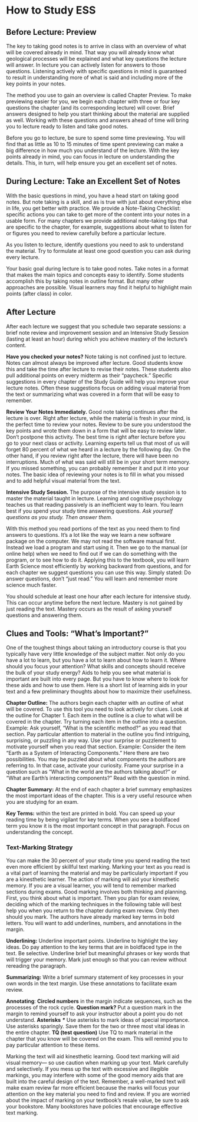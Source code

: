 # How to Study ESS

## Before Lecture: Preview

The key to taking good notes is to arrive in class with an overview of what will be covered already in mind. That way you will already know what geological processes will be explained and what key questions the lecture will answer. In lecture you can actively listen for answers to those questions. Listening actively with specific questions in mind is guaranteed to result in understanding more of what is said and including more of the key points in your notes.

 The method you use to gain an overview is called Chapter Preview. To make previewing easier for you, we begin each chapter with three or four key questions the chapter \(and its corresponding lecture\) will cover. Brief answers designed to help you start thinking about the material are supplied as well. Working with these questions and answers ahead of time will bring you to lecture ready to listen and take good notes.

Before you go to lecture, be sure to spend some time previewing. You will find that as little as 10 to 15 minutes of time spent previewing can make a big difference in how much you understand of the lecture. With the key points already in mind, you can focus in lecture on understanding the details. This, in turn, will help ensure you get an excellent set of notes.

## During Lecture: Take an Excellent Set of Notes

With the basic questions in mind, you have a head start on taking good notes. But note taking is a skill, and as is true with just about everything else in life, you get better with practice. We provide a Note-Taking Checklist: specific actions you can take to get more of the content into your notes in a usable form. For many chapters we provide additional note-taking tips that are specific to the chapter, for example, suggestions about what to listen for or figures you need to review carefully before a particular lecture.

As you listen to lecture, identify questions you need to ask to understand the material. Try to formulate at least one good question you can ask during every lecture.

Your basic goal during lecture is to take good notes. Take notes in a format that makes the main topics and concepts easy to identify. Some students accomplish this by taking notes in outline format. But many other approaches are possible. Visual learners may find it helpful to highlight main points \(after class\) in color.

## After Lecture

After each lecture we suggest that you schedule two separate sessions: a brief note review and improvement session and an Intensive Study Session \(lasting at least an hour\) during which you achieve mastery of the lecture’s content.

**Have you checked your notes?** Note taking is not confined just to lecture. Notes can almost always be improved after lecture. Good students know this and take the time after lecture to revise their notes. These students also pull additional points on every midterm as their “paycheck.” Specific suggestions in every chapter of the Study Guide will help you improve your lecture notes. Often these suggestions focus on adding visual material from the text or summarizing what was covered in a form that will be easy to remember.

**Review Your Notes Immediately.** Good note taking continues after the lecture is over. Right after lecture, while the material is fresh in your mind, is the perfect time to review your notes. Review to be sure you understood the key points and wrote them down in a form that will be easy to review later. Don’t postpone this activity. The best time is right after lecture before you go to your next class or activity. Learning experts tell us that most of us will forget 80 percent of what we heard in a lecture by the following day. On the other hand, if you review right after the lecture, there will have been no interruptions. Much of what was said will still be in your short term memory. If you missed something, you can probably remember it and put it into your notes. The basic idea of reviewing your notes is to fill in what you missed and to add helpful visual material from the text. 

**Intensive Study Session.** The purpose of the intensive study session is to master the material taught in lecture. Learning and cognitive psychology teaches us that reading passively is an inefficient way to learn. You learn best if you spend your study time answering questions. _Ask yourself questions as you study. Then answer them._

With this method you read portions of the text as you need them to find answers to questions. It’s a lot like the way we learn a new software package on the computer. We may not read the software manual first. Instead we load a program and start using it. Then we go to the manual \(or online help\) when we need to find out if we can do something with the program, or to see how to do it. Applying this to the textbook, you will learn Earth Science most efficiently by working backward from questions, and for each chapter we suggest questions you can use this way. Simply stated: Do answer questions, don’t “just read.” You will learn and remember more science much faster.

You should schedule at least one hour after each lecture for intensive study. This can occur anytime before the next lecture. Mastery is not gained by just reading the text. Mastery occurs as the result of asking yourself questions and answering them.



## Clues and Tools: “What’s Important?”

One of the toughest things about taking an introductory course is that you typically have very little knowledge of the subject matter. Not only do you have a lot to learn, but you have a lot to learn about how to learn it. Where should you focus your attention? What skills and concepts should receive the bulk of your study energy? Aids to help you see what material is important are built into every page. But you have to know where to look for these aids and how to use them. Here is a short list of learning aids in your text and a few preliminary thoughts about how to maximize their usefulness.

**Chapter Outline:** The authors begin each chapter with an outline of what will be covered. To use this tool you need to look actively for clues. Look at the outline for Chapter 1. Each item in the outline is a clue to what will be covered in the chapter. Try turning each item in the outline into a question. Example: Ask yourself, “What is the scientific method?” as you read that section. Pay particular attention to material in the outline you find intriguing, surprising, or puzzling in any way. Use your surprise or puzzlement to motivate yourself when you read that section. Example: Consider the item “Earth as a System of Interacting Components.” Here there are two possibilities. You may be puzzled about what components the authors are referring to. In that case, activate your curiosity. Frame your surprise in a question such as “What in the world are the authors talking about?” or “What are Earth’s interacting components?” Read with the question in mind. 

**Chapter Summary:** At the end of each chapter a brief summary emphasizes the most important ideas of the chapter. This is a very useful resource when you are studying for an exam.

**Key Terms:** within the text are printed in bold. You can speed up your reading time by being vigilant for key terms. When you see a boldfaced term you know it is the most important concept in that paragraph. Focus on understanding the concept.

### Text-Marking Strategy

You can make the 30 percent of your study time you spend reading the text even more efficient by skillful text marking. Marking your text as you read is a vital part of learning the material and may be particularly important if you are a kinesthetic learner. The action of marking will aid your kinesthetic memory. If you are a visual learner, you will tend to remember marked sections during exams. Good marking involves both thinking and planning. First, you think about what is important. Then you plan for exam review, deciding which of the marking techniques in the following table will best help you when you return to the chapter during exam review. Only then should you mark. The authors have already marked key terms in bold letters. You will want to add underlines, numbers, and annotations in the margin. 

**Underlining:** Underline important points. Underline to highlight the key ideas. Do pay attention to the key terms that are in boldfaced type in the text. Be selective. Underline brief but meaningful phrases or key words that will trigger your memory. Mark just enough so that you can review without rereading the paragraph.

**Summarizing:** Write a brief summary statement of key processes in your own words in the text margin. Use these annotations to facilitate exam review.

**Annotating**: **Circled numbers** in the margin indicate sequences, such as the processes of the rock cycle. **Question mark?** Put a question mark in the margin to remind yourself to ask your instructor about a point you do not understand. **Asterisks** _**\***_ Use asterisks to mark ideas of special importance. Use asterisks sparingly. Save them for the two or three most vital ideas in the entire chapter. **TQ \(test question\)** Use TQ to mark material in the chapter that you know will be covered on the exam. This will remind you to pay particular attention to these items.

Marking the text will aid kinesthetic learning. Good text marking will aid visual memory— so use caution when marking up your text. Mark carefully and selectively. If you mess up the text with excessive and illegible markings, you may interfere with some of the good memory aids that are built into the careful design of the text. Remember, a well-marked text will make exam review far more efficient because the marks will focus your attention on the key material you need to find and review. If you are worried about the impact of marking on your textbook’s resale value, be sure to ask your bookstore. Many bookstores have policies that encourage effective text marking.

